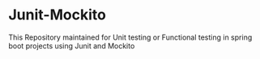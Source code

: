 # Junit-Mockito
This Repository maintained for Unit testing or Functional testing in spring boot projects using Junit and Mockito
